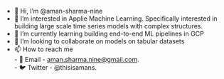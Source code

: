 - 👋 Hi, I’m @aman-sharma-nine
- 👀 I’m interested in Applie Machine Learning. Specifically interested in building large scale time series models with complex structures. 
- 🌱 I’m currently learning building end-to-end ML pipelines in GCP 
- 💞️ I’m looking to collaborate on models on tabular datasets
- 📫 How to reach me  
      - 📨 Email - aman.sharma.nine@gmail.com.  
      - 🐦 Twitter - @thisisamans. 

<!---
aman-sharma-nine/aman-sharma-nine is a ✨ special ✨ repository because its `README.md` (this file) appears on your GitHub profile.
You can click the Preview link to take a look at your changes.
--->
